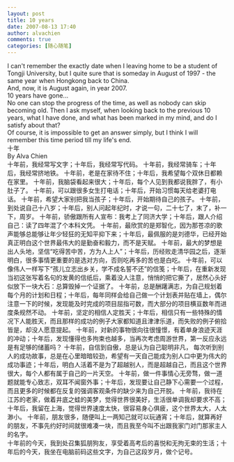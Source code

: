 ```yaml
---
layout: post
title: 10 years
date: 2007-08-13 17:40
author: alvachien
comments: true
categories: [随心随笔]
---
```

<div id="bp-C678F199F470A1FB_942-content">
<div>I can't remember the exactly date when I leaving home to be a student of Tongji University, but I quite sure that is someday in August of 1997 - the same year when Hongkong back to China.</div>
<div> </div>
<div>And, now, it is August again, in year 2007.</div>
<div> </div>
<div>10 years have gone...</div>
<div> </div>
<div>No one can stop the progress of the time, as well as nobody can skip becoming old. Then I ask myself, when looking back to the previous 10 years, what I have done, and what has been marked in my mind, and do I satisfy about that?</div>
<div> </div>
<div>Of course, it is impossible to get an answer simply, but I think I will remember this time period till my life's end.</div>
<div> </div>
<div>十年</div>
<div>By Alva Chien</div>
<div> </div>
<div>十年前，我经常写文字；十年后，我经常写代码。
十年前，我经常骑车；十年后，我经常挤地铁。
十年前，老是在家待不住；十年后，我希望每个双休日都赖在家里。
十年前，我脑袋看起来很大；十年后，每个人见到我都说我胖了，有小肚子了。
十年前，可以跟很多女生打电话；十年后，开始习惯每天给老婆打电话。
十年前，希望大家别把我当孩子；十年后，开始期待自己的孩子。
十年前，到处说自己十八岁；十年后，别人问起年纪时，才说一句，二十七了，末了，补一下，周岁。
十年前，骄傲跟所有人宣布：我考上了同济大学；十年后，跟人介绍自己：读了四年混了个本科文凭。
十年前，最欣赏的是郑智化，因为那苍凉的歌声能够总能够让年少轻狂的无知平抑下来；十年后，最佩服的是刘德华，已经开始真正明白这个世界最伟大的是勤奋和毅力，而不是天赋。
十年前，最大的梦想是出人头地，坚信“吃得苦中苦，方为人上人”；十年后，历经败走清华园之后，逐渐明白，很多事情更重要的是选对方向，否则吃再多的苦也是白吃。
十年前，可以像伟人一样写下“孩儿立志出乡关，学不成名誓不还”的信笺；十年后，在重新发现当初这张写着名句的发黄的信纸后，乘着没人注意，悄悄的把它撕了，居然心头好似放下一块大石：总算毁掉一个证据了。
十年前，总是酬躇满志，为自己规划着每个月的计划和日程；十年后，每年同样会给自己做一个计划表并贴在墙上，偶尔注意一下的时候，发现能及时完成的项目屈指可数，而大部分的项目横亘数年而进度条规然不动。
十年前，坚定的相信人定胜天；十年后，相信只有一些特殊的情况下人能胜天，而且那样的成功的例子大家都知道且津津乐道，而失败的例子俯拾皆是，却没人愿意提起。
十年前，对新的事物很向往很憧憬，有着单身浪迹天涯的冲动；十年后，发现懂得也多拘束也越多，当再次考虑周游世界，第一反应永远是有足够的储蓄吗？
十年前，自信到自傲，总是认为自己聪明非凡， 每次听到别人的成功故事，总是在心里暗暗较劲，希望有一天自己能成为别人口中更为伟大的成功事迹；十年后，明白人活着不是为了超越别人，而是超越自己，而且这个世界很大，每个人都有属于自己的一片天空。
十年前，做一件事情心无旁骛，做一道题就能专心致志，双耳不闻窗外事；十年后，发现要让自己静下心需要一个过程，而且更多的时候都在反复的强调客观条件的缺少来为自己开脱。
十年前，我待在江苏的老家，做着井底之蛙的美梦，觉得世界很美好，生活很单调我却要求不高；十年后，我留在上海，觉得世界速度太快，很容易身心俱疲，这个世界太大，人太渺小。
十年前，朋友很多，随便叫上一两知己就可以玩通宵；十年后，就算再好的朋友，不事先约好时间就很难凑一块，而且我至今叫不出跟我家门对门那家主人的名字。</div>
<div>
十年前的今天，我到处召集狐朋狗友，享受着高考后的喜悦和无拘无束的生活；十年后的今天，我坐在电脑前码这些文字，为自己这段岁月，做个记号。</div>
</div>
